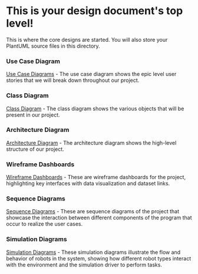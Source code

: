 # This is your design document's top level!

This is where the core designs are started.
You will also store your PlantUML source files in this directory.

### Use Case Diagram

[Use Case Diagrams](/docs/design/md_files/USECASES.md) - The use case diagram shows the epic level user stories that we will break down throughout our project.

### Class Diagram

[Class Diagram](/docs/design/md_files/CLASSES.md) - The class diagram shows the various objects that will be present in our project. 

### Architecture Diagram

[Architecture Diagram](/docs/design/md_files/ARCHITECTURE.md) - The architecture diagram shows the high-level structure of our project.

### Wireframe Dashboards

[Wireframe Dashboards](/docs/design/md_files/WIREFRAMES.md) - These are wireframe dashboards for the project, highlighting key interfaces with data visualization and dataset links.

### Sequence Diagrams
[Sequence Diagrams](/docs/design/md_files/SEQUENCE.md) - These are sequence diagrams of the project that showcase the interaction between different components of the program that occur to realize the user cases.

### Simulation Diagrams
[Simulation Diagrams](/docs/design/md_files/SIMULATION.md) - These simulation diagrams illustrate the flow and behavior of robots in the system, showing how different robot types interact with the environment and the simulation driver to perform tasks.